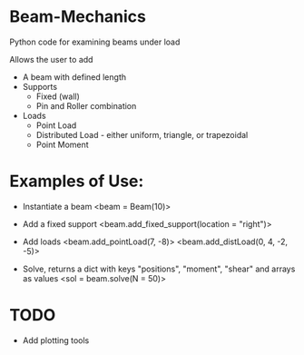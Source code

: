 # Beam-Mechanics
Python code for examining beams under load

Allows the user to add
- A beam with defined length
- Supports
    - Fixed (wall)
    - Pin and Roller combination
- Loads
    - Point Load
    - Distributed Load - either uniform, triangle, or trapezoidal
    - Point Moment


# Examples of Use:

- Instantiate a beam
        <beam = Beam(10)>

- Add a fixed support
        <beam.add_fixed_support(location = "right")>

- Add loads
        <beam.add_pointLoad(7, -8)>
        <beam.add_distLoad(0, 4, -2, -5)>

- Solve, returns a dict with keys "positions", "moment", "shear" and arrays as values
        <sol = beam.solve(N = 50)>


# TODO
- Add plotting tools

